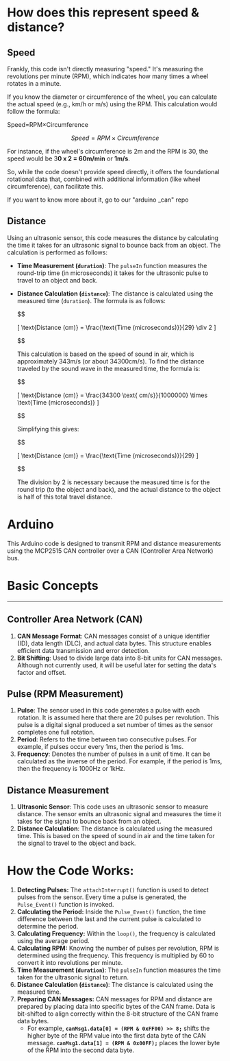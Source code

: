 # How does this represent speed & distance?

## Speed

Frankly, this code isn't directly measuring "speed." It's measuring the revolutions per minute (RPM), which indicates how many times a wheel rotates in a minute.

If you know the diameter or circumference of the wheel, you can calculate the actual speed (e.g., km/h or m/s) using the RPM. This calculation would follow the formula:

Speed=RPM×Circumference

$$
Speed = RPM \times Circumference
$$

For instance, if the wheel's circumference is 2m and the RPM is 30, the speed would be 3**0 x 2 = 60m/min** or **1m/s**.

So, while the code doesn't provide speed directly, it offers the foundational rotational data that, combined with additional information (like wheel circumference), can facilitate this.

If you want to know more about it, go to our "arduino _can" repo

## Distance

Using an ultrasonic sensor, this code measures the distance by calculating the time it takes for an ultrasonic signal to bounce back from an object. The calculation is performed as follows:

- **Time Measurement (`duration`)**: The `pulseIn` function measures the round-trip time (in microseconds) it takes for the ultrasonic pulse to travel to an object and back.
- **Distance Calculation (`distance`)**: The distance is calculated using the measured time (`duration`). The formula is as follows:
    
    $$
    
    \[ \text{Distance (cm)} = \frac{\text{Time (microseconds)}}{29} \div 2 \]
    
    $$
    
    This calculation is based on the speed of sound in air, which is approximately 343m/s (or about 34300cm/s). To find the distance traveled by the sound wave in the measured time, the formula is:
    
    $$
    
    \[ \text{Distance (cm)} = \frac{34300 \text{ cm/s}}{1000000} \times \text{Time (microseconds)} \]
    
    $$
    
    Simplifying this gives:
    
    $$
    
    \[ \text{Distance (cm)} = \frac{\text{Time (microseconds)}}{29} \]
    
    $$
    
    The division by 2 is necessary because the measured time is for the round trip (to the object and back), and the actual distance to the object is half of this total travel distance.

# Arduino

This Arduino code is designed to transmit RPM and distance measurements using the MCP2515 CAN controller over a CAN (Controller Area Network) bus.

# **Basic Concepts**

---

## **Controller Area Network (CAN)**

1. **CAN Message Format**: CAN messages consist of a unique identifier (ID), data length (DLC), and actual data bytes. This structure enables efficient data transmission and error detection.
2. **Bit Shifting**: Used to divide large data into 8-bit units for CAN messages. Although not currently used, it will be useful later for setting the data's factor and offset.

## **Pulse (RPM Measurement)**

1. **Pulse**: The sensor used in this code generates a pulse with each rotation. It is assumed here that there are 20 pulses per revolution. This pulse is a digital signal produced a set number of times as the sensor completes one full rotation.
2. **Period**: Refers to the time between two consecutive pulses. For example, if pulses occur every 1ms, then the period is 1ms.
3. **Frequency**: Denotes the number of pulses in a unit of time. It can be calculated as the inverse of the period. For example, if the period is 1ms, then the frequency is 1000Hz or 1kHz.

## Distance Measurement

1. **Ultrasonic Sensor**: This code uses an ultrasonic sensor to measure distance. The sensor emits an ultrasonic signal and measures the time it takes for the signal to bounce back from an object.
2. **Distance Calculation**: The distance is calculated using the measured time. This is based on the speed of sound in air and the time taken for the signal to travel to the object and back.

# **How the Code Works:**

1. **Detecting Pulses:** The `attachInterrupt()` function is used to detect pulses from the sensor. Every time a pulse is generated, the `Pulse_Event()` function is invoked.
2. **Calculating the Period:** Inside the `Pulse_Event()` function, the time difference between the last and the current pulse is calculated to determine the period.
3. **Calculating Frequency:** Within the `loop()`, the frequency is calculated using the average period.
4. **Calculating RPM:** Knowing the number of pulses per revolution, RPM is determined using the frequency. This frequency is multiplied by 60 to convert it into revolutions per minute.
5. **Time Measurement (`duration`)**: The `pulseIn` function measures the time taken for the ultrasonic signal to return.
6. **Distance Calculation (`distance`)**: The distance is calculated using the measured time.
7. **Preparing CAN Messages:** CAN messages for RPM and distance are prepared by placing data into specific bytes of the CAN frame. Data is bit-shifted to align correctly within the 8-bit structure of the CAN frame data bytes.
    - For example, **`canMsg1.data[0] = (RPM & 0xFF00) >> 8;`** shifts the higher byte of the RPM value into the first data byte of the CAN message. **`canMsg1.data[1] = (RPM & 0x00FF);`** places the lower byte of the RPM into the second data byte.